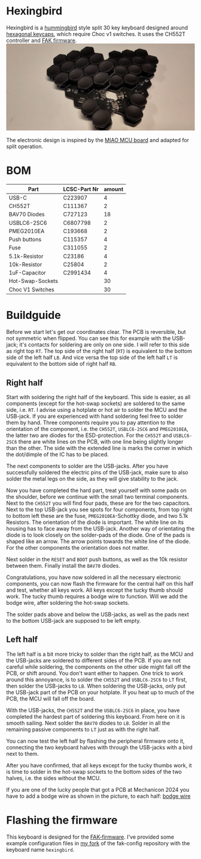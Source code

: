 # Hexingbird
Hexingbird is a [hummingbird](https://github.com/PJE66/hummingbird) style split 30 key keyboard designed around [hexagonal keycaps](https://hw.s-ol.nu/HEX-keycaps/), which require Choc v1 switches.
It uses the CH552T controller and [FAK firmware](https://github.com/semickolon/fak).
![front view of keyboard](image.jpg)

The electronic design is inspired by the [MIAO MCU board](https://github.com/kilipan/miao) and adapted for split operation.

# BOM
| Part             | LCSC-Part Nr | amount |
|------------------|--------------|--------|
| USB-C            | C223907      | 4      |
| CH552T           | C111367      | 2      |
| BAV70 Diodes     | C727123      | 18     |
| USBLC6-2SC6      | C6807798     | 2      |
| PMEG2010EA       | C193668      | 2      |
| Push buttons     | C115357      | 4      |
| Fuse             | C311055      | 2      |
| 5.1k-Resistor    | C23186       | 4      |
| 10k-Resistor     | C25804       | 2      |
| 1uF-Capacitor    | C2991434     | 4      |
| Hot-Swap-Sockets |              | 30     |
| Choc V1 Switches |              | 30     |

# Buildguide
Before we start let's get our coordinates clear.
The PCB is reversible, but not symmetric when flipped.
You can see this for example with the USB-jack; it's contacts for soldering are only on one side.
I will refer to this side as right top `RT`.
The top side of the right half (`RT`) is equivalent to the bottom side of the left half `LB`.
And vice versa the top side of the left half `LT` is equivalent to the bottom side of right half `RB`.

## Right half
Start with soldering the right half of the keyboard.
This side is easier, as all components (except for the hot-swap sockets) are soldered to the same side, i.e. `RT`.
I advise using a hotplate or hot air to solder the MCU and the USB-jack.
If you are experienced with hand soldering feel free to solder them by hand.
Three components require you to pay attention to the orientation of the component, i.e. the `CH552T`, `USBLC6-2SC6` and `PMEG2010EA`, the latter two are diodes for the ESD-protection.
For the `CH552T` and `USBLC6-2SC6` there are white lines on the PCB, with one line being slightly longer than the other. The side with the extended line is marks the corner in which the dot/dimple of the IC has to be placed.

The next components to solder are the USB-jacks.
After you have successfully soldered the electric pins of the USB-jack, make sure to also solder the metal legs on the side, as they will give stability to the jack.

Now you have completed the hard part, treat yourself with some pads on the shoulder, before we continue with the small two terminal components.
Next to the `CH552T` you will find four pads, these are for the two capacitors.
Next to the top USB-jack you see spots for four components, from top right to bottom left these are the fuse, `PMEG2010EA`-Schottky diode, and two 5.1k Resistors.
The orientation of the diode is important.
The white line on its housing has to face away from the USB-jack.
Another way of orientating the diode is to look closely on the solder-pads of the diode.
One of the pads is shaped like an arrow.
The arrow points towards the white line of the diode.
For the other components the orientation does not matter.

Next solder in the `RESET` and `BOOT` push buttons, as well as the 10k resistor between them.
Finally  install the `BAV70` diodes.

Congratulations, you have now soldered in all the necessary electronic components, you can now flash the firmware for the central half on this half and test, whether all keys work. All keys except the tucky thumb should work. The tucky thumb requires a bodge wire to function. Will we add the bodge wire, after soldering the hot-swap sockets.

The solder pads above and below the USB-jacks, as well as the pads next to the bottom USB-jack are supposed to be left empty.

## Left half
The left half is a bit more tricky to solder than the right half, as the MCU and the USB-jacks are soldered to different sides of the PCB.
If you are not careful while soldering, the components on the other side might fall off the PCB, or shift around. You don't want either to happen.
One trick to work around this annoyance, is to solder the `CH552T` and `USBLC6-2SC6` to `LT` first, then solder the USB-jacks to `LB`. When soldering the USB-jacks, only put the USB-jack part of the PCB on your hotplate.
If you heat up to much of the PCB, the MCU will fall off the board.

With the USB-jacks, the `CH552T` and the `USBLC6-2SC6` in place, you have completed the hardest part of soldering this keyboard.
From here on it is smooth sailing.
Next solder the `BAV70` diodes to `LB`.
Solder in all the remaining passive components to `LT` just as with the right half.

You can now test the left half by flashing the peripheral firmware onto it, connecting the two keyboard halves with through the USB-jacks with a bird next to them.

After you have confirmed, that all keys except for the tucky thumbs work, it is time to solder in the hot-swap sockets to the bottom sides of the two halves, i.e. the sides without the MCU.

If you are one of the lucky people that got a PCB at Mechanicon 2024 you have to add a bodge wire as shown in the picture, to each half:
[bodge wire](bodge.jpg)

# Flashing the firmware
This keyboard is designed for the [FAK-firmware](https://github.com/semickolon/fak).
I've provided some example configuration files in [my fork](https://github.com/ThePurox/fak-config) of the fak-config repository with the keyboard name `hexingbird`.
